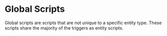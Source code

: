 # Global Scripts

Global scripts are scripts that are not unique to a specific entity type. These scripts share the majority of the triggers as entity scripts.
